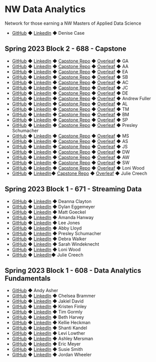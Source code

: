 # NW Data Analytics

Network for those earning a NW Masters of Applied Data Science

- [GitHub](https://github.com/denisecase) ◆ [LinkedIn](https://www.linkedin.com/in/denisecase) ◆ Denise Case

## Spring 2023 Block 2 - 688 - Capstone

- [GitHub]() ◆ [LinkedIn]() ◆ [Capstone Repo]() ◆ [Overleaf]() ◆ GA
- [GitHub]() ◆ [LinkedIn]() ◆ [Capstone Repo]() ◆ [Overleaf]() ◆ AA
- [GitHub]() ◆ [LinkedIn]() ◆ [Capstone Repo]() ◆ [Overleaf]() ◆ EA
- [GitHub]() ◆ [LinkedIn]() ◆ [Capstone Repo]() ◆ [Overleaf]() ◆ SB
- [GitHub]() ◆ [LinkedIn]() ◆ [Capstone Repo]() ◆ [Overleaf]() ◆ AC
- [GitHub]() ◆ [LinkedIn]() ◆ [Capstone Repo]() ◆ [Overleaf]() ◆ JC
- [GitHub]() ◆ [LinkedIn]() ◆ [Capstone Repo]() ◆ [Overleaf]() ◆ DE
- [GitHub](https://github.com/afuller257) ◆ [LinkedIn](https://www.linkedin.com/in/andrew-fuller-456b93aa/) ◆ [Capstone Repo](https://github.com/afuller257/CapstoneProject) ◆ [Overleaf](https://www.overleaf.com/read/stgnsngtzhwb) ◆ Andrew Fuller
- [GitHub]() ◆ [LinkedIn]() ◆ [Capstone Repo]() ◆ [Overleaf]() ◆ AL
- [GitHub]() ◆ [LinkedIn]() ◆ [Capstone Repo]() ◆ [Overleaf]() ◆ TM
- [GitHub]() ◆ [LinkedIn]() ◆ [Capstone Repo]() ◆ [Overleaf]() ◆ BM
- [GitHub]() ◆ [LinkedIn]() ◆ [Capstone Repo]() ◆ [Overleaf]() ◆ SP
- [GitHub](https://github.com/presleyschumacher) ◆ [LinkedIn](https://www.linkedin.com/in/presleyschumacher/) ◆ [Capstone Repo](https://github.com/presleyschumacher/Predicting-Employee-Retention-with-HR-Analytics) ◆ [Overleaf](https://www.overleaf.com/read/mfhmvbkvpcjf) ◆ Presley Schumacher
- [GitHub]() ◆ [LinkedIn]() ◆ [Capstone Repo]() ◆ [Overleaf]() ◆ MS
- [GitHub]() ◆ [LinkedIn]() ◆ [Capstone Repo]() ◆ [Overleaf]() ◆ AS
- [GitHub]() ◆ [LinkedIn]() ◆ [Capstone Repo]() ◆ [Overleaf]() ◆ JS
- [GitHub]() ◆ [LinkedIn]() ◆ [Capstone Repo]() ◆ [Overleaf]() ◆ DW
- [GitHub]() ◆ [LinkedIn]() ◆ [Capstone Repo]() ◆ [Overleaf]() ◆ AW
- [GitHub]() ◆ [LinkedIn]() ◆ [Capstone Repo]() ◆ [Overleaf]() ◆ SW
- [GitHub](https://github.com/lwood7983) ◆ [LinkedIn](https://www.linkedin.com/in/loniwood1/) ◆ [Capstone Repo](https://github.com/lwood7983/L.Wood_Final_Capstone_Project.git) ◆ [Overleaf](https://www.overleaf.com/read/qwjkgksxjndz) ◆ Loni Wood
 - [GitHub](https://github.com/jcreech72) ◆ [LinkedIn](linkedin.com/in/julie-creech/)◆ [Capstone Repo](https://github.com/jcreech72/CreechCapstone) ◆ [Overleaf](https://www.overleaf.com/read/mzdkvqkytrmg) ◆ Julie Creech

## Spring 2023 Block 1 - 671 - Streaming Data

 - [GitHub](https://github.com/declayton) ◆ [LinkedIn]() ◆ Deanna Clayton
 - [GitHub](https://github.com/dylanegg) ◆ [LinkedIn](https://www.linkedin.com/in/dylaneggemeyer/) ◆ Dylan Eggemeyer
 - [GitHub](https://github.com/GeckoG) ◆ [LinkedIn](https://www.linkedin.com/in/matt-goeckel-a9440622b/) ◆ Matt Goeckel
 - [GitHub](https://github.com/mandi1120) ◆ [LinkedIn](https://www.linkedin.com/in/amandahanway/) ◆ Amanda Hanway
 - [GitHub](https://github.com/IamLimaEchoEcho) ◆ [LinkedIn](https://www.linkedin.com/in/lee-j-5956b928/) ◆ Lee Jones
 - [GitHub](https://github.com/abbylloyd03) ◆ [LinkedIn](https://www.linkedin.com/in/abby-lloyd-4a0b11183/) ◆ Abby Lloyd
 - [GitHub](https://github.com/presleyschumacher) ◆ [LinkedIn](https://www.linkedin.com/feed/) ◆ Presley Schumacher
 - [GitHub](https://github.com/ddwalk77) ◆ [LinkedIn](https://www.linkedin.com/in/ddw77/) ◆ Debra Walker
 - [GitHub](https://github.com/sarahwind) ◆ [LinkedIn](https://www.linkedin.com/in/sarah-windeknecht-55418a144/) ◆ Sarah Windeknecht
 - [GitHub](https://github.com/lwood7983) ◆ [LinkedIn](https://www.linkedin.com/in/loniwood1/) ◆ Loni Wood
 - [GitHub](https://github.com/jcreech72) ◆ [LinkedIn](linkedin.com/in/julie-creech/)◆ Julie Creech

## Spring 2023 Block 1 - 608 - Data Analytics Fundamentals

 - [GitHub](https://github.com/andyakiva) ◆ Andy Asher
 - [GitHub](https://github.com/chelsbrammer) ◆ [LinkedIn](https://www.linkedin.com/in/chelsea-brammer-384b1bba/) ◆ Chelsea Brammer
 - [GitHub](https://github.com/ss2jak) ◆ [LinkedIn](https://www.linkedin.com/in/jakiel10) ◆ Jakiel David
 - [GitHub](https://github.com/AnaylsisKris) ◆ [LinkedIn](https://www.linkedin.com/in/kristen-finley-7a5584a0/) ◆ Kristen Finley
 - [GitHub](https://github.com/tgormly) ◆ [LinkedIn](https://www.linkedin.com/in/tim-gormly-11a19a268/) ◆ Tim Gormly
 - [GitHub](https://github.com/bethharvey) ◆ [LinkedIn](https://www.linkedin.com/in/beth-harvey-033991240/) ◆ Beth Harvey
 - [GitHub](https://github.com/krh5284) ◆ [LinkedIn](https://www.linkedin.com/in/kellie-heckman-777920139/) ◆ Kellie Heckman
 - [GitHub](https://github.com/Shantik998) ◆ [LinkedIn](https://www.linkedin.com/in/shanti-kandel-8a307513a/) ◆ Shanti Kandel
 - [GitHub](https://github.com/LevLow) ◆ [LinkedIn](https://www.linkedin.com/in/levi-lowther-b35435106/) ◆ Levi Lowther
 - [GitHub](https://github.com/AMersman) ◆ [LinkedIn](https://www.linkedin.com/in/ashley-mersman/) ◆ Ashley Mersman
 - [GitHub](https://github.com/ericmeyer1) ◆ [LinkedIn](https://www.linkedin.com/in/ericmeyer123/) ◆ Eric Meyer
 - [GitHub](https://github.com/msmixj) ◆ [LinkedIn](https://www.linkedin.com/in/susie-smith-45b9783b/) ◆ Susie Smith
 - [GitHub](https://github.com/jordanwheeler7) ◆ [LinkedIn](https://www.linkedin.com/in/jordan-wheeler-8724a9195/) ◆ Jordan Wheeler
